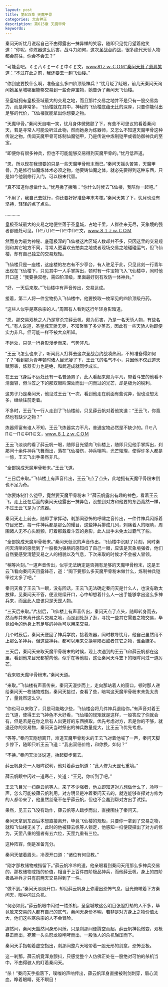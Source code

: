 ```yaml
---
layout: post
title: 第615章 天魔甲骨
categories: 太古神王
description: 第615章 天魔甲骨
keywords:
---
```


秦问天听忧月说起自己不由得露出一抹异样的笑容，随即只见忧月望着他笑道：“你呢，你炼器这么厉害，战斗力如何，这次圣战台约战，很多绝代天骄人物都会前往，你会不会去？”

“可能会吧。￠￡八￠￡一￠￡中￠￡文，www.81ｚｗ.ＣＯＭ”秦问天耸了耸肩笑道：“不过在此之前，我还要去一趟飞仙楼。”

“你到底要换什么啊，准备这么多四阶顶级神兵？”忧月眨了眨眼，前几天秦问天询问她圣皇城哪里能够交易到一些奇异宝物，她告诉了秦问天飞仙楼。

圣皇城拥有皇极圣域最大的交易之地，而且那片交易之地并不是只有一股交易势力，而是非常多，飞仙楼就在其中，神秘的飞仙楼底蕴无比的深厚，只要你能付出足够的代价，飞仙楼就能拿出你想要之物。

“天魔甲骨。”秦问天自嘲一笑，忧月身体微微颤了下，有些不可思议的看着秦问天，若是寻常人可能没听过此物，然而她身为炼器师，又怎么不知道天魔甲骨这种传说之物，传闻天魔甲骨可炼制仙魔铠甲，乃是传说中炼制铠甲或者防御神兵的至宝。

“即便你有很多神兵，但也不可能能够交易得到天魔甲骨的。”忧月低声道。

“恩，所以现在我想要的只是一些天魔甲骨粉末而已。”秦问天摇头苦笑，天魔甲骨，乃是修行仙魔炼体术必须之物，他要铸仙魔之体，就必先要得到这种东西，只是如今他刚修行入门，可以粉末代替。

“真不知道你想做什么。”忧月撇了撇嘴：“你什么时候去飞仙楼，我陪你一起吧。”

“不用了，我自己去就行，你还要好好准备年末考核。”秦问天笑了下，忧月也没有坚持，轻轻的点了点头。

…………

皇极圣域最大的交易之地便坐落于圣皇城，占地千里，人群往来无尽，天象境的强者都随处可见。∏∈八∏∈一∏∈中∏∈文，www.８１ｚｗ.ＣＯＭ

然而身为最为神秘、底蕴极深的飞仙楼这片区域人数却并不多，只因这里的交易规则和其它地方不同，寻常人更喜欢去拍卖之地或者现场交易之地碰碰运气，但飞仙楼，却有自己独立的交易规矩。

飞仙楼只是一座楼，这座楼的左右有不少亭台，有人驻足于此，只见此刻一行青年出现在飞仙楼下，只见其中一人手掌挥出，顿时有一件宝物飞入飞仙楼中，同时他开口道：“我要换双枪，需四阶顶级，里面最好刻有攻防一体神兵。”

“好，一天后来取。”飞仙楼中有声音传出，交易达成。

接着，第二人将一件宝物扔入飞仙楼中，他要换取一枚罕见的四阶顶级丹药。

“这些人似乎是寒杀宗的人。”周围有人看到这行年轻身影暗道。

“恩，那交易双枪之人乃是寒杀宗薛云帆，颇为厉害，乃是一名天骄人物，有些名气。”有人说道，圣皇城天骄无尽，不知聚集了多少英杰，因此有一些天骄人物即便实力非凡，但可能一样不被大众所知。

不远处，只见一行身影漫步而来，气势非凡。

“王云飞怎么也来了，听闻此人打算去这次圣战台约战凑热闹，不知准备得如何了？”看到那为青年顿时诸人目光凝了下，王云飞的名气不小，只因他不仅武道天赋厉害，炼器实力也是绝，和武道成就同步成长。

在王云飞身后不远处还有一名普通男子，此人看起来颇为平凡，带着斗笠的他看不清面容，但斗笠之下的那双眼眸深处而出一闪而过的光芒，却是极为的锐利。

这男子乃是秦问天，他见过王云飞一次，看到他走在前面有些诧异，但也没想太多，继续往前走着。

不多时，王云飞一行人走到了飞仙楼前，只见薛云帆对着他笑道：“王云飞，你竟然也有缺少之物？”

炼器师富有谁人不知，王云飞炼器实力不凡，普通宝物必然是不缺少的。∏∈八∏∈一∏∈中∏∈文，www.８１ｚｗ.ＣＯＭ

王云飞淡淡的看了薛云帆一眼，随即目光望向飞仙楼上，随即只见他手掌挥出，刹那间十余件神兵飞舞而出，落在飞仙楼伤，神兵嗡鸣，光芒璀璨，使得许多人都是一惊，王云飞出手果然非凡。

“全部换成天魔甲骨粉末。”王云飞道。

“三日后来取。”飞仙楼上有声音传出，王云飞点了点头，此地拥有天魔甲骨粉末倒也不足为奇。

“你要炼制什么铠甲，竟然要天魔甲骨粉末？”薛云帆露出有趣的神色，看着王云飞，走上还在后面的秦问天也露出一抹异色，没想到对方和他要的东西竟然一样，不过王云飞是为了炼器。

秦问天走上前去，随即手掌挥动，刹那间恐怖的呼啸之音传出，一件件神兵闪烁着夺目光芒，每一件神兵都是那么的耀目，这些神兵排成几列，刺痛着人的眼睛，周围诸人无不心头剧颤，盯着那戴着斗笠的身影，此人出手未免太过霸气了些。

“全部换成天魔甲骨粉末。”秦问天低沉的声音传出，飞仙楼中沉默了片刻，同时秦问天清晰的感觉到了一股极为强横的感知扫了自己一眼，应该是天象境强者，他们自然要感受清楚交易之人的相貌以及气息，下次来取的时候才不会被人冒领。

“稍等片刻。”一道声音传出，似乎无法确定是否拥有足够的天魔甲骨粉末，这是王云飞看向秦问天目露锋芒，道：“阁下要那么多天魔甲骨粉末做什么，炼制神兵铠甲过太多了吧。”

秦问天看了王云飞一眼，没有回话，王云飞无法确定秦问天是什么人，也没有敢太放肆，见秦问天不答，便没继续开口，心中却想着什么人一出手能够拿出这么多神兵来，而且此人应该只是天罡人物。

“三天后来取。”片刻后，飞仙楼上有声音传出，秦问天点了点头，随即转身而去，然而却并未离开这片交易之地，而是到处逛了逛，寻找一些其它需要之物交易，毕竟如今的他身上有足够的神兵可以用来交易。

几个时辰后，秦问天便回了神兵学院，接着炼器，同时教导忧月，他自己虽然用不上那么多神兵，但这些神兵，都可以用来兑换星陨石或者其它之物，谁会嫌多。

三天后，秦问天来取天魔甲骨粉末的时候，现上次遇到的王云飞和薛云帆都在这里，看到他来目光都望向他，似乎在等他般，这让秦问天斗笠下的眼眸闪过一道厉芒。

“我来取天魔甲骨粉末。”秦问天道。

“来取。”飞仙楼有声音传来，秦问天漫步而上，走向那站着人的窗口，顿时那人递给秦问天一枚储物戒指，秦问天接过，查看了些，暗骂这天魔甲骨粉末未免太贵了，量竟然这么少。

“你也可以来取了，只是可能略少些，飞仙楼会将几件神兵退给你。”有声音对着王云飞道，使得王云飞神色不大好看，飞仙楼的规矩就是这样，一般答应了你就会有，但是若是在你之后有人出更好的东西换取，优先考虑对方，若是你的不够，就退还你的交易物，秦问天当时祭出的神兵数量庞大，比王云飞优先考虑。

“等等。”秦问天刚想离开，难道天魔甲骨粉末的王云飞对着他喊了一声，秦问天脚步停下，随即只听王云飞道：“我出双倍价格，和你换，如何？”

“不换。”秦问天淡淡说道，抬起脚步离去。

薛云帆身旁一人眼眸锐利，他对着薛云帆道：“此人修为天罡七重境。”

薛云帆眼中闪过一道寒芒，笑道：“王兄，你听到了吧。”

王云飞目光一扫薛云帆等人，来了不少强者，他立即知道对方想做什么了，冷哼一声，怎么可能被薛云帆利用，对方明显是冲着秦问天去的，就连能够查探对方修为的人都带来了，他虽然丝毫不在乎薛云帆，但也不会蠢到帮对方出手试探。

果然，见王云飞没有动作，薛云帆等人踏步而出，直接围住了秦问天。

秦问天拿到东西后本想直接离开，毕竟飞仙楼的规矩，只要你一拿到了交易之物，就和飞仙楼无关了，此时的他被薛云帆等人锁定，他感知一扫便窥探出了对方的修为，天罡八重的强者有五六位，天罡九重有三位。

这种阵容，倒是准备充分。

秦问天皱着眉头，冷漠开口道：“诸位有何见教。”

“刚才那枚储物戒指留下。”薛云帆冷冷的道，他亲眼看到秦问天用那么多神兵交易的，那枚储物戒指的价值，相当于上百件四阶极品神兵，而他薛云帆，身上的四阶极品神兵才只有前两天交易得到了一件。

“做不到。”秦问天淡淡开口，却见薛云帆身上弥漫出恐怖气息，目光俯瞰着下方秦问天，眼中闪过杀机。

“何必如此。”薛云帆眼中闪过一缕杀机，圣皇城敢这么明目张胆打劫的人不多，毕竟敢来交易的人都有自己的底气，秦问天身份不明，若非是对方身上之物价值太大，他们这些寒杀宗的人不会冒险。

遽然间，秦问天豁然间身形闪烁，只是刹那间便腾空而起，薛云帆神色微变，双枪暴击而出，宛若一头头怒龙般咆哮而出，一股骇人的杀机辗压而下。

秦问天手指朝着虚空指出，刹那间整片天地带着一股无形的剑意，恐怖至极。

这一刹那，薛云帆竟浑身颤抖，只感觉整个人仿佛正处在一股绝对可怕的杀机当中，不由得骇人的盯着秦问天。

“杀！”秦问天手指落下，噗嗤的声响传出，薛云帆浑身直接被利剑刺穿，眉心流血，睁着眼睛，死不瞑目！
